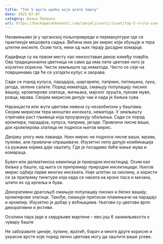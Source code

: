 ```yaml
---
title: "Топ 5 врста цвећа која штите башту"
date: 2025-07-07
category: Бачка Паланка
url: https://backapalankavesti.com/zanimljivosti/zivot/top-5-vrsta-cveca-koja-stite-bastu/
---
```


Незамењиво је у органској пољопривреди и пермакултури где се практикује мешовита садња. Већина има јак мирис који збуњује и тера штетне инсекте. Осим тога, неки од њих терају досадне комарце.

Кадифице су на првом месту као неизоставан декор између поврћа. Ова традиционална цветница не само да има лепе цветове него је изузетно корисна. Чисти земљиште од нематода. Често се сеје на површинама где ће се узгајати купус и заорава.

Сади се поред купуса, парадајза, шаргарепе, паприке, патлиџана, лука, јагода, зелене салате. Поред нематода, смањују популацију лисних вашију, кромпирове златице, жичњака, мајског хрушта, лукове муве, ровца, мрава. Својим мирисом делује чак и када је биљка сува.

Наранџасти или жути цветови невена су незаобилзни у баштама. Својим мирисом тера мноштво инсеката, нематода. У земљишту спречава раст гљивица која проузрокују обољења. Сади се поред кромпира, парадајза, купуса, паприке, јагоде. Привлачи лисне ваши, док кромпирова златица не подноси његов мирис.

Двојаку улогу има лаванда. Њен мирис не подносе лисне ваши, мрави, пужеви, али привлачи опрашиваче. Изузетно лепо делује комбинација са ружама којима даје заштиту. Где је посадимо биће мање мува и комараца.

Бувач или далматинска камилица је природни инсектицид. Осим као биљка у башти, од њега се припремају природни инсектициди. Његов мирис одбија ларве многих инсеката. Није штетан за околину, а користи се за припрему тинктуре која када се накапа на крзно паса и мачака, штити их од крпеља и бува.

Декоративни драгољуб смањује популацију лисних и белих вашију, кромпирове златице. Такође, смањује притисак пламењаче на парадајз и кромпир. Изузетно је добар у воћњацима. Његови су цветови врло декоративни и јестиви.

Осолики паук једе и смрдљиве мартине – ево још 6 занимљивости о чувару баште

Не заборавите циније, лупине, вратић, борач и многе друге корисне и украсне врсте које поред лепих цветова могу да заштите ваше усеве.
